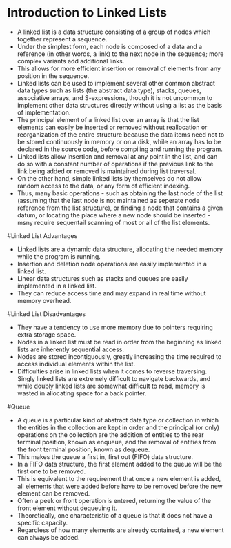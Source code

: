 # Introduction to Linked Lists
- A linked list is a data structure consisting of a group of nodes which together represent a sequence.
- Under the simplest form, each node is composed of a data and a reference (in other words, a link) to the next node in the
sequence; more complex variants add additional links.
- This allows for more efficient insertion or removal of elements from any position in the sequence.
- Linked lists can be used to implement several other common abstract data types such as lists (the abstract data type), stacks, queues, associative arrays, and S-expressions, though it is not uncommon to implement other data structures directly without using a list as the basis of implementation.
- The principal element of a linked list over an array is that the list elements can easily be inserted or removed without
reallocation or reorganization of the entire structure because the data items need not to be stored continuously in memory or 
on a disk, while an array has to be declared in the source code, before compiling and running the program.
- Linked lists allow insertion and removal at any point in the list, and can do so with a constant number of operations if the
previous link to the link being added or removed is maintained during list traversal.
- On the other hand, simple linked lists by themselves do not allow random access to the data, or any form of efficient indexing.
- Thus, many basic operations - such as obtaining the last node of the list (assuming that the last node is not maintained 
as seperate node reference from the list structure), or finding a node that contains a given datum, or locating the place where 
a new node should be inserted - msny require sequentail scanning of most or all of the list elements.

#Linked List Advantages
- Linked lists are a dynamic data structure, allocating the needed memory while the program is running.
- Insertion and deletion node operations are easily implemented in a linked list.
- Linear data structures such as stacks and queues are easily implemented in a linked list.
- They can reduce access time and may expand in real time without memory overhead.

#Linked List Disadvantages
- They have a tendency to use more memory due to pointers requiring extra storage space.
- Nodes in a linked list must be read in order from the beginning as linked lists are inherently sequential access.
- Nodes are stored incontiguously, greatly increasing the time required to access individual elements within the list.
- Difficulties arise in linked lists when it comes to reverse traversing. Singly linked lists are extremely difficult
to navigate backwards, and while doubly linked lists are somewhat difficult to read, memory is wasted in allocating space for 
a back pointer.

#Queue
- A queue is a particular kind of abstract data type or collection in which the entities in the collection are kept in order
and the principal (or only) operations on the collection are the addition of entities to the rear terminal position, known as 
enqueue, and the removal of entities from the front terminal position, known as dequeue.
- This makes the queue a first in, first out (FIFO) data structure.
- In a FIFO data structure, the first element added to the queue will be the first one to be removed.
- This is equivalent to the requirement that once a new element is added, all elements that were added before have to
be removed before the new element can be removed.
- Often a peek or front operation is entered, returning the value of the front element without dequeuing it.
- Theoretically, one characteristic of a queue is that it does not have a specific capacity.
- Regardless of how many elements are already contained, a new element can always be added.
